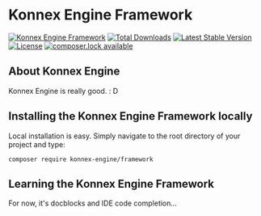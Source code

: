 # Konnex Engine Framework

[![Konnex Engine Framework](https://travis-ci.org/konnex-engine/framework.svg)](https://travis-ci.org/konnex-engine/framework)
[![Total Downloads](https://poser.pugx.org/konnex-engine/framework/downloads)](https://packagist.org/packages/konnex-engine/framework)
[![Latest Stable Version](https://poser.pugx.org/konnex-engine/framework/v/stable)](https://packagist.org/packages/konnex-engine/framework)
[![License](https://poser.pugx.org/konnex-engine/framework/license)](https://packagist.org/packages/konnex-engine/framework)
[![composer.lock available](https://poser.pugx.org/konnex-engine/framework/composerlock)](https://packagist.org/packages/konnex-engine/framework)

## About Konnex Engine

Konnex Engine is really good. : D

## Installing the Konnex Engine Framework locally

Local installation is easy. Simply navigate to the root directory of your project and type:

`composer require konnex-engine/framework`

## Learning the Konnex Engine Framework

For now, it's docblocks and IDE code completion...